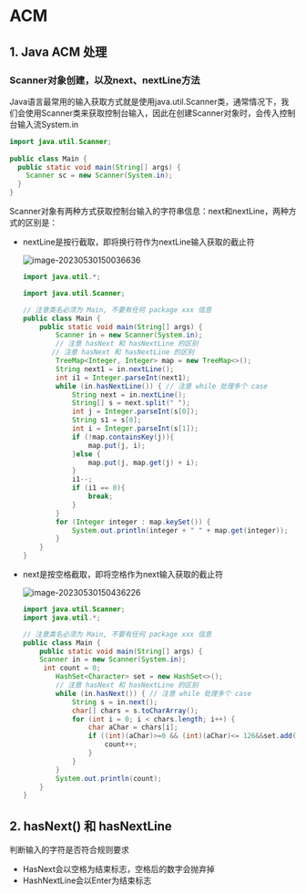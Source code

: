 # ACM

## 1. Java ACM 处理

### Scanner对象创建，以及next、nextLine方法

Java语言最常用的输入获取方式就是使用java.util.Scanner类，通常情况下，我们会使用Scanner类来获取控制台输入，因此在创建Scanner对象时，会传入控制台输入流System.in

```java
import java.util.Scanner;
 
public class Main {
  public static void main(String[] args) {
    Scanner sc = new Scanner(System.in);
  }
}
```

Scanner对象有两种方式获取控制台输入的字符串信息：next和nextLine，两种方式的区别是：

- nextLine是按行截取，即将换行符作为nextLine输入获取的截止符

  ![image-20230530150036636](https://cdn.jsdelivr.net/gh/RonnieLee24/PicGo_Pictures@master/imgs/DB/202305301500701.png)

  ```java
  import java.util.*;
  
  import java.util.Scanner;
  
  // 注意类名必须为 Main, 不要有任何 package xxx 信息
  public class Main {
      public static void main(String[] args) {
          Scanner in = new Scanner(System.in);
          // 注意 hasNext 和 hasNextLine 的区别
         // 注意 hasNext 和 hasNextLine 的区别
          TreeMap<Integer, Integer> map = new TreeMap<>();
          String next1 = in.nextLine();
          int i1 = Integer.parseInt(next1);
          while (in.hasNextLine()) { // 注意 while 处理多个 case
              String next = in.nextLine();
              String[] s = next.split(" ");
              int j = Integer.parseInt(s[0]);
              String s1 = s[0];
              int i = Integer.parseInt(s[1]);
              if (!map.containsKey(j)){
                  map.put(j, i);
              }else {
                  map.put(j, map.get(j) + i);
              }
              i1--;
              if (i1 == 0){
                  break;
              }
          }
          for (Integer integer : map.keySet()) {
              System.out.println(integer + " " + map.get(integer));
          }
      }
  }
  ```

- next是按空格截取，即将空格作为next输入获取的截止符

  ![image-20230530150436226](https://cdn.jsdelivr.net/gh/RonnieLee24/PicGo_Pictures@master/imgs/DB/202305301504265.png)

  ```java
  import java.util.Scanner;
  import java.util.*;
  
  // 注意类名必须为 Main, 不要有任何 package xxx 信息
  public class Main {
      public static void main(String[] args) {
      Scanner in = new Scanner(System.in);
       int count = 0;
          HashSet<Character> set = new HashSet<>();
          // 注意 hasNext 和 hasNextLine 的区别
          while (in.hasNext()) { // 注意 while 处理多个 case
              String s = in.next();
              char[] chars = s.toCharArray();
              for (int i = 0; i < chars.length; i++) {
                  char aChar = chars[i];
                  if ((int)(aChar)>=0 && (int)(aChar)<= 126&&set.add(aChar)){
                      count++;
                  }
              }
          }
          System.out.println(count);
      }
  }
  ```

## 2. hasNext() 和 hasNextLine

判断输入的字符是否符合规则要求

- HasNext会以空格为结束标志，空格后的数字会抛弃掉
- HashNextLine会以Enter为结束标志